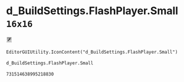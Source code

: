 # d_BuildSettings.FlashPlayer.Small `16x16`
<img src="/img/d_BuildSettings.FlashPlayer.Small.png" width=16 height=16>

``` CSharp
EditorGUIUtility.IconContent("d_BuildSettings.FlashPlayer.Small")
```
```
d_BuildSettings.FlashPlayer.Small
```
```
731514638995218830
```
